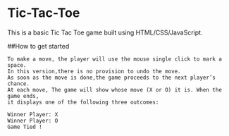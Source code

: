 # Tic-Tac-Toe
This is a basic Tic Tac Toe game built using HTML/CSS/JavaScript.

##How to get started

    To make a move, the player will use the mouse single click to mark a space.
    In this version,there is no provision to undo the move.
    As soon as the move is done,the game proceeds to the next player’s chance.
    At each move, The game will show whose move (X or O) it is. When the game ends,
    it displays one of the following three outcomes:

    Winner Player: X
    Winner Player: O
    Game Tied !
